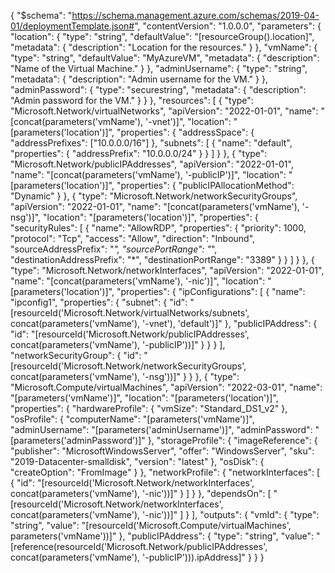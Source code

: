 {
  "$schema": "https://schema.management.azure.com/schemas/2019-04-01/deploymentTemplate.json#",
  "contentVersion": "1.0.0.0",
  "parameters": {
    "location": {
      "type": "string",
      "defaultValue": "[resourceGroup().location]",
      "metadata": {
        "description": "Location for the resources."
      }
    },
    "vmName": {
      "type": "string",
      "defaultValue": "MyAzureVM",
      "metadata": {
        "description": "Name of the Virtual Machine."
      }
    },
    "adminUsername": {
      "type": "string",
      "metadata": {
        "description": "Admin username for the VM."
      }
    },
    "adminPassword": {
      "type": "securestring",
      "metadata": {
        "description": "Admin password for the VM."
      }
    }
  },
  "resources": [
    {
      "type": "Microsoft.Network/virtualNetworks",
      "apiVersion": "2022-01-01",
      "name": "[concat(parameters('vmName'), '-vnet')]",
      "location": "[parameters('location')]",
      "properties": {
        "addressSpace": {
          "addressPrefixes": ["10.0.0.0/16"]
        },
        "subnets": [
          {
            "name": "default",
            "properties": {
              "addressPrefix": "10.0.0.0/24"
            }
          }
        ]
      }
    },
    {
      "type": "Microsoft.Network/publicIPAddresses",
      "apiVersion": "2022-01-01",
      "name": "[concat(parameters('vmName'), '-publicIP')]",
      "location": "[parameters('location')]",
      "properties": {
        "publicIPAllocationMethod": "Dynamic"
      }
    },
    {
      "type": "Microsoft.Network/networkSecurityGroups",
      "apiVersion": "2022-01-01",
      "name": "[concat(parameters('vmName'), '-nsg')]",
      "location": "[parameters('location')]",
      "properties": {
        "securityRules": [
          {
            "name": "AllowRDP",
            "properties": {
              "priority": 1000,
              "protocol": "Tcp",
              "access": "Allow",
              "direction": "Inbound",
              "sourceAddressPrefix": "*",
              "sourcePortRange": "*",
              "destinationAddressPrefix": "*",
              "destinationPortRange": "3389"
            }
          }
        ]
      }
    },
    {
      "type": "Microsoft.Network/networkInterfaces",
      "apiVersion": "2022-01-01",
      "name": "[concat(parameters('vmName'), '-nic')]",
      "location": "[parameters('location')]",
      "properties": {
        "ipConfigurations": [
          {
            "name": "ipconfig1",
            "properties": {
              "subnet": {
                "id": "[resourceId('Microsoft.Network/virtualNetworks/subnets', concat(parameters('vmName'), '-vnet'), 'default')]"
              },
              "publicIPAddress": {
                "id": "[resourceId('Microsoft.Network/publicIPAddresses', concat(parameters('vmName'), '-publicIP'))]"
              }
            }
          }
        ],
        "networkSecurityGroup": {
          "id": "[resourceId('Microsoft.Network/networkSecurityGroups', concat(parameters('vmName'), '-nsg'))]"
        }
      }
    },
    {
      "type": "Microsoft.Compute/virtualMachines",
      "apiVersion": "2022-03-01",
      "name": "[parameters('vmName')]",
      "location": "[parameters('location')]",
      "properties": {
        "hardwareProfile": {
          "vmSize": "Standard_DS1_v2"
        },
        "osProfile": {
          "computerName": "[parameters('vmName')]",
          "adminUsername": "[parameters('adminUsername')]",
          "adminPassword": "[parameters('adminPassword')]"
        },
        "storageProfile": {
          "imageReference": {
            "publisher": "MicrosoftWindowsServer",
            "offer": "WindowsServer",
            "sku": "2019-Datacenter-smalldisk",
            "version": "latest"
          },
          "osDisk": {
            "createOption": "FromImage"
          }
        },
        "networkProfile": {
          "networkInterfaces": [
            {
              "id": "[resourceId('Microsoft.Network/networkInterfaces', concat(parameters('vmName'), '-nic'))]"
            }
          ]
        }
      },
      "dependsOn": [
        "[resourceId('Microsoft.Network/networkInterfaces', concat(parameters('vmName'), '-nic'))]"
      ]
    }
  ],
  "outputs": {
    "vmId": {
      "type": "string",
      "value": "[resourceId('Microsoft.Compute/virtualMachines', parameters('vmName'))]"
    },
    "publicIPAddress": {
      "type": "string",
      "value": "[reference(resourceId('Microsoft.Network/publicIPAddresses', concat(parameters('vmName'), '-publicIP'))).ipAddress]"
    }
  }
}
